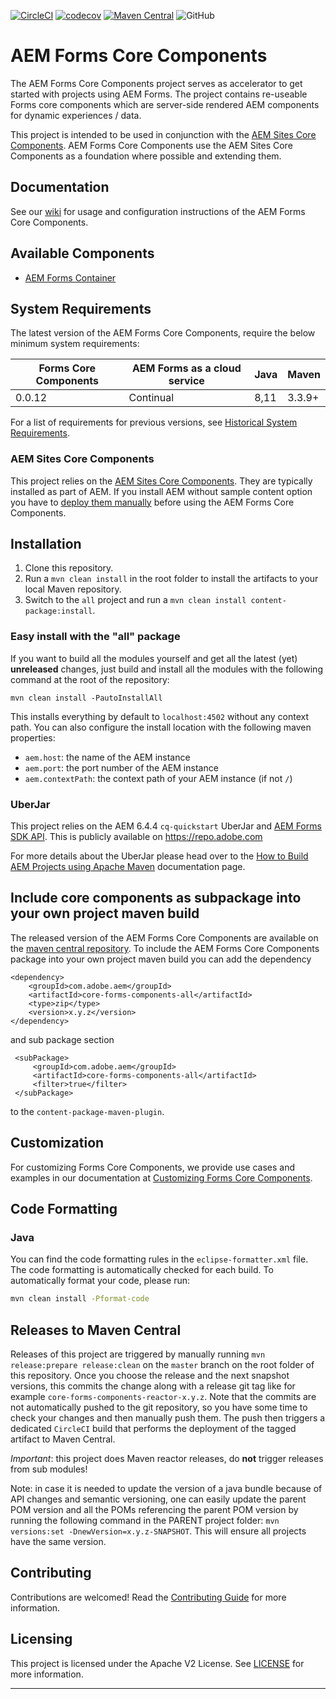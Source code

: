 [![CircleCI](https://circleci.com/gh/adobe/aem-core-forms-components.svg?style=svg)](https://circleci.com/gh/adobe/aem-core-forms-components)
[![codecov](https://codecov.io/gh/adobe/aem-core-forms-components/branch/master/graph/badge.svg)](https://codecov.io/gh/adobe/aem-core-forms-components)
[![Maven Central](https://maven-badges.herokuapp.com/maven-central/com.adobe.aem/core-forms-components-all/badge.svg)](https://maven-badges.herokuapp.com/maven-central/com.adobe.aem/core-forms-components-all)
![GitHub](https://img.shields.io/github/license/adobe/aem-core-forms-components.svg)

# AEM Forms Core Components

The AEM Forms Core Components project serves as accelerator to get started with projects using AEM Forms. The project contains re-useable Forms core components which are server-side rendered AEM components for dynamic experiences / data. 

This project is intended to be used in conjunction with the [AEM Sites Core Components](https://github.com/adobe/aem-core-wcm-components). AEM Forms Core Components use the AEM Sites Core Components as a foundation where possible and extending them.


## Documentation

See our [wiki](https://github.com/adobe/aem-core-forms-components/wiki) for usage and configuration instructions of the AEM Forms Core Components.

## Available Components

-   [AEM Forms Container](ui.apps/src/main/content/jcr_root/apps/core/fd/components/aemform/v1/aemform)

## System Requirements

The latest version of the AEM Forms Core Components, require the below minimum system requirements:

| Forms Core Components | AEM Forms as a cloud service | Java | Maven  |
| ------------------- 	| ---------------------------- | ---- | -----  |
| 0.0.12            	| Continual                    | 8,11 | 3.3.9+ |

For a list of requirements for previous versions, see [Historical System Requirements](VERSIONS.md).


### AEM Sites Core Components

This project relies on the [AEM Sites Core Components](https://github.com/adobe/aem-core-wcm-components). They are typically installed as part of AEM. If you install AEM without sample content option you have to [deploy them manually](https://github.com/adobe/aem-core-wcm-components#installation) before using the AEM Forms Core Components.

## Installation

1. Clone this repository.
2. Run a `mvn clean install` in the root folder to install the artifacts to your local Maven repository.
3. Switch to the `all` project and run a `mvn clean install content-package:install`.

### Easy install with the "all" package

If you want to build all the modules yourself and get all the latest (yet) **unreleased** changes, just build and install all the modules with the following command at the root of the repository:

```
mvn clean install -PautoInstallAll
```
This installs everything by default to `localhost:4502` without any context path. You can also configure the install location with the following maven properties:
* `aem.host`: the name of the AEM instance
* `aem.port`: the port number of the AEM instance
* `aem.contextPath`: the context path of your AEM instance (if not `/`)

### UberJar

This project relies on the AEM 6.4.4 `cq-quickstart` UberJar and [AEM Forms SDK API](https://repo.maven.apache.org/maven2/com/adobe/aem/aem-forms-sdk-api/). This is publicly available on https://repo.adobe.com

For more details about the UberJar please head over to the
[How to Build AEM Projects using Apache Maven](https://helpx.adobe.com/experience-manager/6-4/sites/developing/using/ht-projects-maven.html) documentation page.

## Include core components as subpackage into your own project maven build

The released version of the AEM Forms Core Components are available on the [maven central repository](https://search.maven.org/search?q=g:com.adobe.aem%20AND%20a:core-forms-components-all). To include the
AEM Forms Core Components package into your own project maven build you can add the dependency

```
<dependency>
    <groupId>com.adobe.aem</groupId>
    <artifactId>core-forms-components-all</artifactId>
    <type>zip</type>
    <version>x.y.z</version>
</dependency>
```

and sub package section

```
 <subPackage>
     <groupId>com.adobe.aem</groupId>
     <artifactId>core-forms-components-all</artifactId>
     <filter>true</filter>
 </subPackage>
```

to the `content-package-maven-plugin`.



## Customization

For customizing Forms Core Components, we provide use cases and examples in our documentation at [Customizing Forms Core Components](https://github.com/adobe/aem-core-forms-components/wiki/Customizing-Forms-Core-Components).


## Code Formatting

### Java

You can find the code formatting rules in the `eclipse-formatter.xml` file. The code formatting is automatically checked for each build. To automatically format your code, please run:

```bash
mvn clean install -Pformat-code
```

## Releases to Maven Central

Releases of this project are triggered by manually running `mvn release:prepare release:clean` on the `master` branch on the root folder of this repository. Once you choose the release and the next snapshot versions, this commits the change along with a release git tag like for example `core-forms-components-reactor-x.y.z`. Note that the commits are not automatically pushed to the git repository, so you have some time to check your changes and then manually push them. The push then triggers a dedicated `CircleCI` build that performs the deployment of the tagged artifact to Maven Central.

_Important_: this project does Maven reactor releases, do **not** trigger releases from sub modules!

Note: in case it is needed to update the version of a java bundle because of API changes and semantic versioning, one can easily update the parent POM version and all the POMs referencing the parent POM version by running the following command in the PARENT project folder: `mvn versions:set -DnewVersion=x.y.z-SNAPSHOT`. This will ensure all projects have the same version.

## Contributing

Contributions are welcomed! Read the [Contributing Guide](.github/CONTRIBUTING.md) for more information.

## Licensing

This project is licensed under the Apache V2 License. See [LICENSE](LICENSE) for more information.

---
